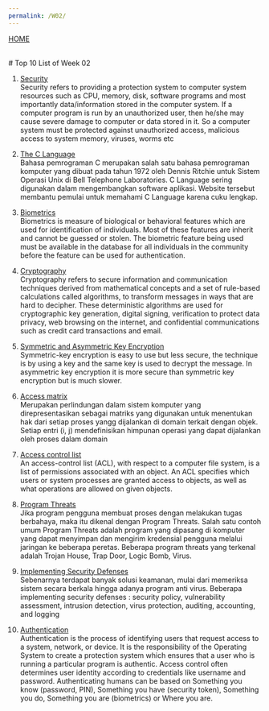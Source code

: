 ```yaml
---
permalink: /W02/
---
```

[HOME](../)

<br>
# Top 10 List of Week 02

1. [Security](https://www.tutorialspoint.com/operating_system)<br>
Security refers to providing a protection system to computer system resources such as CPU, memory, disk, software programs and most importantly data/information stored in the computer system. If a computer program is run by an unauthorized user, then he/she may cause severe damage to computer or data stored in it. So a computer system must be protected against unauthorized access, malicious access to system memory, viruses, worms etc

2. [The C Language](https://www.programiz.com/c-programming#flow-control)<br>
Bahasa pemrograman C merupakan salah satu bahasa pemrograman komputer yang dibuat pada tahun 1972 oleh Dennis Ritchie untuk Sistem Operasi Unix di Bell Telephone Laboratories.
C Language sering digunakan dalam mengembangkan software aplikasi. Website tersebut membantu pemulai untuk memahami C Language karena cuku lengkap.

3. [Biometrics](https://veridiumid.com/biometric-system-secure/)<br>
Biometrics is measure of biological or behavioral features which are used for identification of individuals. Most of these features are inherit and cannot be guessed or stolen. The biometric feature being used must be available in the database for all individuals in the community before the feature can be used for authentication.

4. [Cryptography](https://searchsecurity.techtarget.com/definition/cryptography)<br>
Cryptography refers to secure information and communication techniques derived from mathematical concepts and a set of rule-based calculations called algorithms, to transform messages in ways that are hard to decipher. These deterministic algorithms are used for cryptographic key generation, digital signing, verification to protect data privacy, web browsing on the internet, and confidential communications such as credit card transactions and email.

5. [Symmetric and Asymmetric Key Encryption](https://www.geeksforgeeks.org/difference-between-symmetric-and-asymmetric-key-encryption/)<br>
Symmetric-key encryption is easy to use but less secure, the technique is by using a key and the same key is used to decrypt the message. In asymmetric key encryption it is more secure than symmetric key encryption but is much slower.

6. [Access matrix](https://www.geeksforgeeks.org/access-matrix-in-operating-system/)<br>
Merupakan perlindungan dalam sistem komputer yang direpresentasikan sebagai matriks yang digunakan untuk menentukan hak dari setiap proses yangg dijalankan di domain terkait dengan objek. Setiap entri (i, j) mendefinisikan himpunan operasi yang dapat dijalankan oleh proses dalam domain

7. [Access control list](https://www.imperva.com/learn/data-security/access-control-list-acl/)<br>
An access-control list (ACL), with respect to a computer file system, is a list of permissions associated with an object. An ACL specifies which users or system processes are granted access to objects, as well as what operations are allowed on given objects.

8. [Program Threats](https://www.tutorialspoint.com/operating_system/os_security.htm)<br>
Jika program pengguna membuat proses dengan melakukan tugas berbahaya, maka itu dikenal dengan Program Threats. Salah satu contoh umum Program Threats adalah program yang dipasang di komputer yang dapat menyimpan dan mengirim kredensial pengguna melalui jaringan ke beberapa peretas. Beberapa program threats yang terkenal adalah  Trojan House, Trap Door, Logic Bomb, Virus.

9. [Implementing Security Defenses](https://www.cs.uic.edu/~jbell/CourseNotes/OperatingSystems/15_Security.html)<br>
Sebenarnya terdapat banyak solusi keamanan, mulai dari memeriksa sistem secara berkala hingga adanya program anti virus. Beberapa implementing security defenses : security policy, vulnerability assessment, intrusion detection, virus protection, auditing, accounting, and logging

10. [Authentication](https://www.idrnd.ai/5-authentication-methods-that-can-prevent-the-next-breach/)<br>
Authentication is the process of identifying users that request access to a system, network, or device. It is the responsibility of the Operating System to create a protection system which ensures that a user who is running a particular program is authentic. Access control often determines user identity according to credentials like username and password. Authenticating humans can be based on Something you know (password, PIN), Something you have (security token), Something you do, Something you are (biometrics) or Where you are.
